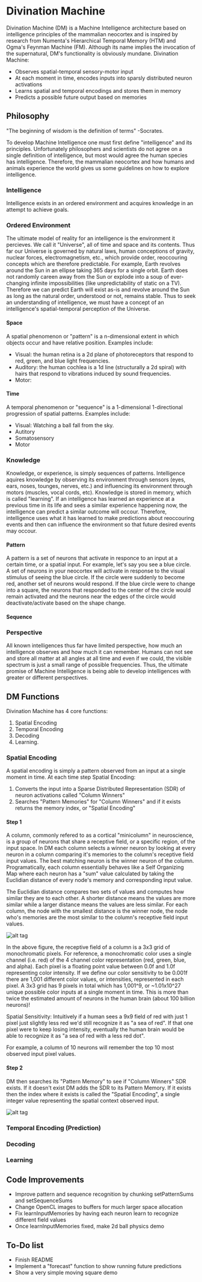 # Divination Machine

Divination Machine (DM) is a Machine Intelligence architecture based on intelligence principles of the mammalian neocortex and is inspired by research from Numenta's Hierarchical Temporal Memory (HTM) and Ogma's Feynman Machine (FM).  Although its name implies the invocation of the supernatural, DM's functionality is obviously mundane.  Divination Machine:

- Observes spatial-temporal sensory-motor input
- At each moment in time, encodes inputs into sparsly distributed neuron activations
- Learns spatial and temporal encodings and stores them in memory
- Predicts a possible future output based on memories

## Philosophy

"The beginning of wisdom is the definition of terms" -Socrates.  

To develop Machine Intelligence one must first define "intelligence" and its principles.  Unfortunately philosophers and scientists do not agree on a single definition of intelligence, but most would agree the human species has intelligence.  Therefore, the mammalian neocortex and how humans and animals experience the world gives us some guidelines on how to explore intelligence.   

### Intelligence

Intelligence exists in an ordered environment and acquires knowledge in an attempt to achieve goals.

### Ordered Environment

The ultimate model of reality for an intelligence is the environment it percieves.  We call it "Universe", all of time and space and its contents.  Thus far our Universe is governed by natural laws, human conceptions of gravity, nuclear forces, electromagnetism, etc., which provide order, reoccouring concepts which are therefore predictable.   For example, Earth revolves around the Sun in an ellipse taking 365 days for a single orbit.  Earth does not randomly careen away from the Sun or explode into a soup of ever-changing infinite impossibilities (like unpredictability of static on a TV).  Therefore we can predict Earth will exist as-is and revolve around the Sun as long as the natural order, understood or not, remains stable.  Thus to seek an understanding of intelligence, we must have a concept of an intelligence's spatial-temporal perception of the Universe.

#### Space

A spatial phenomenon or "pattern" is a n-dimensional extent in which objects occur and have relative position.  Examples include:
- Visual: the human retina is a 2d plane of photoreceptors that respond to red, green, and blue light frequencies.
- Auditory: the human cochlea is a 1d line (structurally a 2d spiral) with hairs that respond to vibrations induced by sound frequencies.
- Motor: 

#### Time

A temporal phenomenon or "sequence" is a 1-dimensional 1-directional progression of spatial patterns.  Examples include:
- Visual: Watching a ball fall from the sky.
- Autitory
- Somatosensory
- Motor

### Knowledge

Knowledge, or experience, is simply sequences of patterns.  Intelligence aquires knowledge by observing its environment through sensors (eyes, ears, noses, tounges, nerves, etc.) and influencing its environment through motors (muscles, vocal cords, etc).  Knowledge is stored in memory, which is called "learning".  If an intelligence has learned an experience at a previous time in its life and sees a similar experience happening now, the intelligence can predict a similar outcome will occour.  Therefore, intelligence uses what it has learned to make predictions about reoccouring events and then can influence the environment so that future desired events may occour.

#### Pattern

A pattern is a set of neurons that activate in responce to an input at a certain time, or a spatial input.  For example, let's say you see a blue circle.  A set of neurons in your neocortex will activate in response to the visual stimulus of seeing the blue circle.  If the circle were suddenly to become red, another set of neurons would respond.  If the blue circle were to change into a square, the neurons that responded to the center of the circle would remain activated and the neurons near the edges of the circle would deactivate/activate based on the shape change.

#### Sequence

### Perspective

All known intelligences thus far have limited perspective, how much an intelligence observes and how much it can remember.  Humans can not see and store all matter at all angles at all time and even if we could, the visible spectrum is just a small range of possible frequencies.  Thus, the ultimate promise of Machine Intelligence is being able to develop intelligences with greater or different perspectives.

## DM Functions

Divination Machine has 4 core functions:
1. Spatial Encoding
2. Temporal Encoding
3. Decoding
4. Learning.

### Spatial Encoding

A spatial encoding is simply a pattern observed from an input at a single moment in time.  At each time step Spatial Encoding:
1. Converts the input into a Sparse Distributed Representation (SDR) of neuron activations called "Column Winners"
2. Searches "Pattern Memories" for "Column Winners" and if it exists returns the memory index, or "Spatial Encoding"

#### Step 1

A column, commonly refered to as a cortical "minicolumn" in neuroscience, is a group of neurons that share a receptive field, or a specific region, of the input space.  In DM each column selects a winner neuron by looking at every neuron in a column comparing it's memories to the column's receptive field input values.  The best matching neuron is the winner neuron of the column.  Programatically, each column essentially behaves like a Self Organizing Map where each neuron has a "sum" value calculated by taking the Euclidian distance of every node's memory and corresponding input value.

The Euclidian distance compares two sets of values and computes how similar they are to each other.  A shorter distance means the values are more similar while a larger distance means the values are less similar.  For each column, the node with the smallest distance is the winner node, the node who's memories are the most similar to the column's receptive field input values.

![alt tag](https://raw.githubusercontent.com/ddigiorg/neuroowl.github.io/master/images/technology/divination_machine/spatial_encoding_figure_1.png)

In the above figure, the receptive field of a column is a 3x3 grid of monochromatic pixels.  For reference, a monochromatic color uses a single channel (i.e. red) of the 4 channel color representation (red, green, blue, and alpha).  Each pixel is a floating point value between 0.0f and 1.0f representing color intensity.  If we define our color sensitivity to be 0.001f there are 1,001 different color values, or intensities, represented in each pixel.  A 3x3 grid has 9 pixels in total which has 1,001^9, or ~1.01x10^27 unique possible color inputs at a single moment in time.  This is more than twice the estimated amount of neurons in the human brain (about 100 billion neurons)!

Spatial Sensitivity:  Intuitively if a human sees a 9x9 field of red with just 1 pixel just slightly less red we'd still recognize it as "a sea of red".  If that one pixel were to keep losing intensity, eventually the human brain would be able to recognize it as "a sea of red with a less red dot". 

For example, a column of 10 neurons will remember the top 10 most observed input pixel values.

#### Step 2

DM then searches its "Pattern Memory" to see if "Column Winners" SDR exists.  If it doesn't exist DM adds the SDR to its Pattern Memory.  If it exists then the index where it exists is called the "Spatial Encoding", a single integer value representing the spatial context observed input.

![alt tag](https://raw.githubusercontent.com/ddigiorg/neuroowl.github.io/master/images/technology/divination_machine/spatial_encoding_figure_2.png)

### Temporal Encoding (Prediction)

### Decoding

### Learning

## Code Improvements
- Improve pattern and sequence recognition by chunking setPatternSums and setSequenceSums
- Change OpenCL images to buffers for much larger space allocation
- Fix learnInputMemories by having each neuron learn to recognize different field values
- Once learnInputMemories fixed, make 2d ball physics demo



## To-Do list
- Finish README
- Implement a "forecast" function to show running future predictions
- Show a very simple moving square demo
